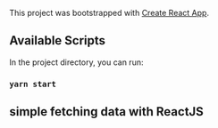 This project was bootstrapped with [Create React App](https://github.com/facebook/create-react-app).

## Available Scripts

In the project directory, you can run:

### `yarn start`

## simple fetching data with ReactJS

